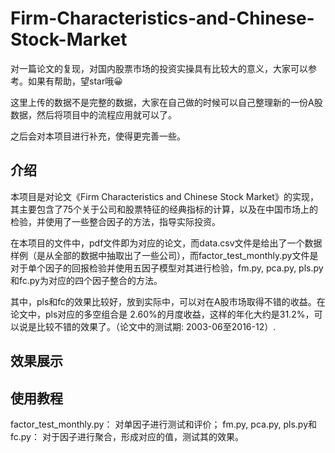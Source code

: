 # Firm-Characteristics-and-Chinese-Stock-Market
对一篇论文的复现，对国内股票市场的投资实操具有比较大的意义，大家可以参考。如果有帮助，望star哦😀  
  
这里上传的数据不是完整的数据，大家在自己做的时候可以自己整理新的一份A股数据，然后将项目中的流程应用就可以了。  
  
之后会对本项目进行补充，使得更完善一些。 
  
  
  
## 介绍  

本项目是对论文《Firm Characteristics and Chinese Stock Market》的实现，其主要包含了75个关于公司和股票特征的经典指标的计算，以及在中国市场上的检验，并使用了一些整合因子的方法，指导实际投资。  
  
在本项目的文件中，pdf文件即为对应的论文，而data.csv文件是给出了一个数据样例（是从全部的数据中抽取出了一些公司），而factor_test_monthly.py文件是对于单个因子的回报检验并使用五因子模型对其进行检验，fm.py, pca.py, pls.py和fc.py为对应的四个因子整合的方法。

其中，pls和fc的效果比较好，放到实际中，可以对在A股市场取得不错的收益。在论文中，pls对应的多空组合是 2.60%的月度收益，这样的年化大约是31.2%，可以说是比较不错的效果了。（论文中的测试期: 2003-06至2016-12）.
  
  
## 效果展示  



## 使用教程  
  
factor_test_monthly.py： 对单因子进行测试和评价；
fm.py, pca.py, pls.py和fc.py： 对于因子进行聚合，形成对应的值，测试其的效果。
